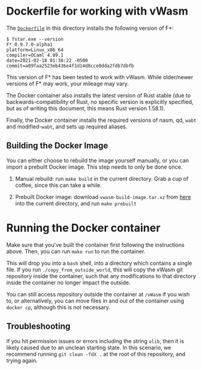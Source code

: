 # Dockerfile for working with vWasm

The [`Dockerfile`](./Dockerfile) in this directory installs the
following version of F*:

```
$ fstar.exe --version
F* 0.9.7.0-alpha1
platform=Linux_x86_64
compiler=OCaml 4.09.1
date=2021-02-18 01:38:22 -0500
commit=a09faa2523eb436e4f1d14d8cce0dda2fdb7dbfb
```

This version of F* has been tested to work with vWasm. While
older/newer versions of F* may work, your mileage may vary.

The Docker container also installs the latest version of Rust stable
(due to backwards-compatibility of Rust, no specific version is
explicitly specified, but as of writing this document, this means Rust
version 1.58.1).

Finally, the Docker container installs the required versions of nasm,
qd, `wabt` and modified-`wabt`, and sets up required aliases.

## Building the Docker Image

You can either choose to rebuild the image yourself manually, or you
can import a prebuilt Docker image. This step needs to only be done
once.

1. Manual rebuild: run `make build` in the current directory. Grab a
   cup of coffee, since this can take a while.

2. Prebuilt Docker image: download `vwasm-build-image.tar.xz` from
   [here](https://github.com/secure-foundations/vWasm/releases/tag/docker-image)
   into the current directory, and run `make prebuilt`

# Running the Docker container

Make sure that you've built the container first following the
instructions above. Then, you can run `make run` to run the container.

This will drop you into a `bash` shell, into a directory which
contains a single file. If you run `./copy_from_outside_world`, this
will copy the vWasm git repository inside the container, such that any
modifications to that directory inside the container no longer impact
the outside.

You can still access repository outside the container at `/vWasm` if
you wish to, or alternatively, you can move files in and out of the
container using `docker cp`, although this is not necessary.

## Troubleshooting

If you hit permission issues or errors including the string `ulib`,
then it is likely caused due to an unclean starting state. In this
scenario, we recommend running `git clean -fdX .` at the root of this
repository, and trying again.
